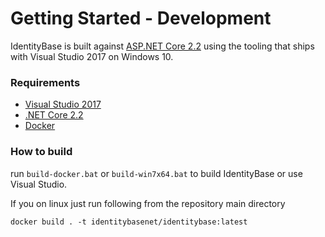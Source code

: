 # Getting Started - Development

IdentityBase is built against [ASP.NET Core 2.2](https://dotnet.microsoft.com/download) using the tooling that ships with Visual Studio 2017 on Windows 10.

### Requirements

* [Visual Studio 2017](https://www.visualstudio.com/de/vs/community)
* [.NET Core 2.2](https://www.microsoft.com/net/download/core#/current)
* [Docker](https://www.docker.com/docker-windows)

### How to build

run `build-docker.bat` or `build-win7x64.bat` to build IdentityBase
or use Visual Studio.

If you on linux just run following from the repository main directory

    docker build . -t identitybasenet/identitybase:latest